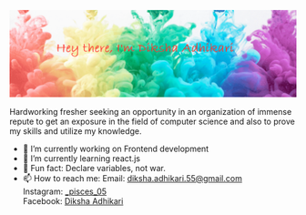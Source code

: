 ![](Chromatic-LinkedIn-Cover-Photo-Background.png)

Hardworking fresher seeking an opportunity in an organization of immense repute to get an exposure in the field of computer science and also to prove my skills and utilize my knowledge.

- 🔭 I’m currently working on Frontend development
- 🌱 I’m currently learning react.js
- 🥂 Fun fact: Declare variables, not war.
- 📫 How to reach me: Email: diksha.adhikari.55@gmail.com \
Instagram: [_pisces_05](https://www.instagram.com/_pisces_05/?hl=en) \
Facebook: [Diksha Adhikari](https://www.facebook.com/diksha.adhikari.984/)



